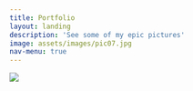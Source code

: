 ```yaml
---
title: Portfolio
layout: landing
description: 'See some of my epic pictures'
image: assets/images/pic07.jpg
nav-menu: true
---
```


<!-- Main -->
<div id="main">

<img src="{% link assets/images/pic03.jpg %}">

</div>
